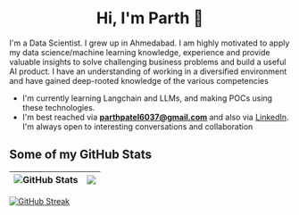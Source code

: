 <h1 align="center">Hi, I'm Parth 👋</h1>

I'm a Data Scientist. I grew up in Ahmedabad. I am highly motivated to apply my data science/machine learning knowledge, experience and provide valuable insights to solve challenging business problems and build a useful AI product. I have an understanding of working in a diversified environment and have gained deep-rooted knowledge of the various competencies

- I'm currently learning Langchain and LLMs, and making POCs using these technologies.
- I'm best reached via **parthpatel6037@gmail.com** and also via [LinkedIn](https://www.linkedin.com/in/parth-patel-6026b7165/). I'm always open to interesting conversations and collaboration


## Some of my GitHub Stats

| ![GitHub Stats](https://github-readme-stats.vercel.app/api?username=parth-patel97&theme=radical)| <a href="https://github.com/parth-patel97/github-readme-stats"><img align="center" src="https://github-readme-stats.vercel.app/api/top-langs/?username=parth-patel97&layout=compact&theme=aura&hide_border=true" /></a> |
| ------------- | ------------- |

[![GitHub Streak](http://github-readme-streak-stats.herokuapp.com?user=parth-patel97&theme=tokyonight&date_format=M%20j%5B%2C%20Y%5D)](https://git.io/streak-stats)
